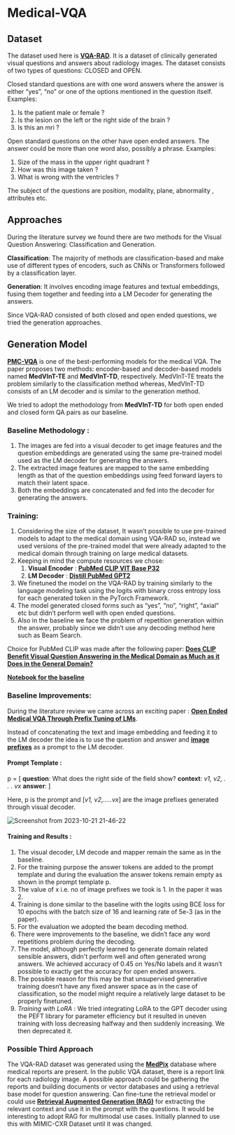 # Medical-VQA

## Dataset 

The dataset used here is [**VQA-RAD**](https://huggingface.co/datasets/flaviagiammarino/vqa-rad). It is a dataset of clinically generated visual questions and answers about radiology images. The dataset consists of two types of questions: CLOSED and OPEN.<br>

Closed standard questions are with one word answers where the answer is either “yes”, “no” or one of the options mentioned in the question itself. Examples:<br>
1. Is the patient male or female ? <br>
2. Is the lesion on the left or the right side of the brain ?<br>
3. Is this an mri ?<br>

Open standard questions on the other have open ended answers. The answer could be more  than one word also, possibly a phrase.  Examples:<br>
1. Size of the mass in the upper right quadrant ?<br>
2. How was this image taken ?<br>
3. What is wrong with the ventricles ?<br>

The subject of the questions are  position, modality, plane, abnormality , attributes etc. <br>

## Approaches 

During the literature survey we found there are two methods for the Visual Question Answering: Classification and Generation.<br>

**Classification**: The majority of methods are classification-based and make use of different types of encoders, such as CNNs or Transformers followed by a classification layer. <br>

**Generation**: It involves encoding image features and textual embeddings, fusing them together and feeding into a LM Decoder for generating the answers. <br> 

Since VQA-RAD consisted of both closed and open ended questions, we tried the generation approaches. <br>

## Generation Model

[**PMC-VQA**](https://arxiv.org/abs/2305.10415) is one of the best-performing models for the medical VQA. The paper proposes two methods: encoder-based and decoder-based models named **MedVInT-TE** and **MedVInT-TD**, respectively. MedVInT-TE treats the problem similarly to the classification method whereas, MedVInT-TD consists of an LM decoder and is similar to the generation method. <br>

We tried to adopt the methodology from **MedVInT-TD** for both open ended and closed form QA pairs as our baseline. <br>

### Baseline Methodology : 

1. The images are fed into a visual decoder to get image features and the question embeddings are generated using the same pre-trained model used as the LM decoder for generating the answers. 
2. The extracted image features are mapped to the same embedding length as that of the question embeddings using feed forward layers to match their latent space.
3. Both the embeddings are concatenated and fed into the decoder for generating the answers.

### Training:

1. Considering the size of the dataset, It wasn’t possible to use pre-trained models to adapt to the medical domain using VQA-RAD so, instead we used versions of the pre-trained model that were already adapted to the medical domain through training on large medical datasets.
2. Keeping in mind the compute resources we chose:
     1. **Visual Encoder** : [**PubMed CLIP VIT Base P32**](https://huggingface.co/flaviagiammarino/pubmed-clip-vit-base-patch32)
      2. **LM Decoder** : [**Distill PubMed GPT2**](https://huggingface.co/cemilcelik/distilgpt2_pubmed)
3. We finetuned the model on the VQA-RAD by training similarly to the language modeling task using the logits with binary cross entropy loss for each generated token in the PyTorch Framework.
4. The model generated closed forms such as “yes”, “no”, “right”, “axial” etc but didn’t perform well with open ended questions.
5. Also in the baseline we face the problem of repetition generation within the answer, probably since we didn’t use any decoding method here such as Beam Search.


Choice for PubMed CLIP was made after the following paper: [**Does CLIP Benefit Visual Question Answering in the Medical Domain as Much as it Does in the General Domain?**](https://arxiv.org/abs/2112.13906) <br>

[**Notebook for the baseline**](https://www.kaggle.com/code/aaaacash/open-ended-vqa/notebook)

### Baseline Improvements:

During the literature review we came across an exciting paper : [**Open Ended Medical VQA Through Prefix Tuning of LMs**](https://arxiv.org/abs/2303.05977). <br>

Instead of concatenating the text and image embedding and feeding it to the LM decoder the idea is to use the question and answer and [**image prefixes**](https://arxiv.org/abs/2111.09734) as a prompt to the LM decoder. <br>

#### Prompt Template : 

p = [ **question**: What does the right side of the field show?   **context**: _v1, v2, . . . vx_    **answer**:  ]<br>

Here, p is the prompt and [_v1, v2,.....vx_] are the image prefixes generated through visual decoder. <br>

![Screenshot from 2023-10-21 21-46-22](https://github.com/maximus-21/Medical-VQA/assets/98597396/31f1d21e-dd5a-4038-9b51-7d9f591529c3)


#### Training and Results :

1. The visual decoder, LM decode and mapper remain the same as in the baseline. 
2. For the training purpose the answer tokens are added to the prompt template and during the evaluation the answer tokens remain empty as shown in the prompt template p.
3. The value of x i.e. no of image prefixes we took is 1. In the paper it was 2. 
4. Training is done similar to the baseline with the logits using BCE loss for 10 epochs with the batch size of 16 and learning rate of 5e-3 (as in the paper). 
5. For the evaluation we adopted the beam decoding method.
6. There were improvements to the baseline, we didn’t face any word repetitions problem during the decoding.
7. The model, although perfectly learned to generate domain related sensible answers, didn't perform well and often generated wrong answers. We achieved accuracy of 0.45 on Yes/No labels and it wasn’t possible to exactly get the accuracy for open ended answers.
8. The possible reason for this may be that unsupervised generative training doesn’t have any fixed answer space as in the case of classification, so the model might require a relatively large dataset to be properly finetuned. 
9. _Training with LoRA_ : We tried integrating LoRA to the GPT decoder using the PEFT library for parameter efficiency but it resulted in uneven training with loss decreasing halfway and then suddenly increasing. We then deprecated it. 

### Possible Third Approach

The VQA-RAD dataset was generated using the [**MedPix**](https://medpix.nlm.nih.gov/home) database where medical reports are present. In the public VQA dataset, there is a report link for each radiology image. A possible approach could be gathering the reports and building documents or vector databases and using a retrieval base model for question answering. Can fine-tune the retrieval model or could use [**Retrieval Augmented Generation (RAG)**](https://www.pinecone.io/learn/retrieval-augmented-generation/) for extracting the relevant context and use it in the prompt with the questions. It would be interesting to adopt RAG for multimodal use cases. Initially planned to use this with MIMIC-CXR Dataset until it was changed. 
